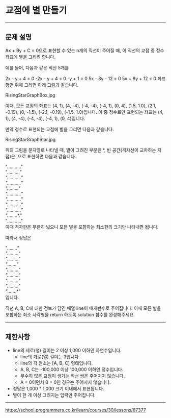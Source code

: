 # 교점에 별 만들기

---

## 문제 설명

Ax + By + C = 0으로 표현할 수 있는 n개의 직선이 주어질 때, 이 직선의 교점 중 정수 좌표에 별을 그리려 합니다.

예를 들어, 다음과 같은 직선 5개를

2x - y + 4 = 0
-2x - y + 4 = 0
-y + 1 = 0
5x - 8y - 12 = 0
5x + 8y + 12 = 0
좌표 평면 위에 그리면 아래 그림과 같습니다.

RisingStarGraphBox.jpg

이때, 모든 교점의 좌표는 (4, 1), (4, -4), (-4, -4), (-4, 1), (0, 4), (1.5, 1.0), (2.1, -0.19), (0, -1.5), (-2.1, -0.19), (-1.5, 1.0)입니다. 이 중 정수로만 표현되는 좌표는 (4, 1), (4, -4), (-4, -4), (-4, 1), (0, 4)입니다.

만약 정수로 표현되는 교점에 별을 그리면 다음과 같습니다.

RisingStarGraphStar.jpg

위의 그림을 문자열로 나타낼 때, 별이 그려진 부분은 *, 빈 공간(격자선이 교차하는 지점)은 .으로 표현하면 다음과 같습니다.

"..........."  
".....*....."  
"..........."  
"..........."  
".*.......*."  
"..........."  
"..........."  
"..........."  
"..........."  
".*.......*."  
"..........."  
이때 격자판은 무한히 넓으니 모든 별을 포함하는 최소한의 크기만 나타내면 됩니다.

따라서 정답은

"....*...."  
"........."  
"........."  
"*.......*"  
"........."  
"........."  
"........."  
"........."  
"*.......*"  
입니다.

직선 A, B, C에 대한 정보가 담긴 배열 line이 매개변수로 주어집니다. 이때 모든 별을 포함하는 최소 사각형을 return 하도록 solution 함수를 완성해주세요.

---

## 제한사항

- line의 세로(행) 길이는 2 이상 1,000 이하인 자연수입니다.
  - line의 가로(열) 길이는 3입니다.
  - line의 각 원소는 [A, B, C] 형태입니다.
  - A, B, C는 -100,000 이상 100,000 이하인 정수입니다.
  - 무수히 많은 교점이 생기는 직선 쌍은 주어지지 않습니다.
  - A = 0이면서 B = 0인 경우는 주어지지 않습니다.
- 정답은 1,000 * 1,000 크기 이내에서 표현됩니다.
- 별이 한 개 이상 그려지는 입력만 주어집니다.

---

https://school.programmers.co.kr/learn/courses/30/lessons/87377
